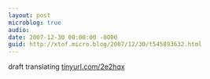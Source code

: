```yaml
---
layout: post
microblog: true
audio: 
date: 2007-12-30 00:00:00 -0000
guid: http://xtof.micro.blog/2007/12/30/t545893632.html
---
```

draft translating [tinyurl.com/2e2hqx](http://tinyurl.com/2e2hqx)

